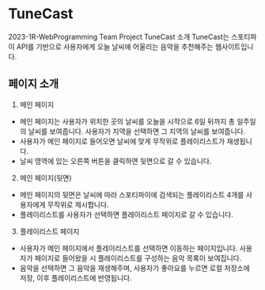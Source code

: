# TuneCast
2023-1R-WebProgramming Team Project
TuneCast 소개 
TuneCast는 스포티파이 API를 기반으로 사용자에게 오늘 날씨에 어울리는 음악을 추천해주는 웹사이트입니다. 
## 페이지 소개
1. 메인 페이지 
- 메인 페이지는 사용자가 위치한 곳의 날씨를 오늘을 시작으로 6일 뒤까지 총 일주일의 날씨를 보여줍니다. 사용자가 지역을 선택하면 그 지역의 날씨를 보여줍니다. 
- 사용자가 메인 페이지로 들어오면 날씨에 맞게 무작위로 플레이리스트가 재생됩니다. 
- 날씨 영역에 있는 오른쪽 버튼을 클릭하면 뒷면으로 갈 수 있습니다. 
2. 메인 페이지(뒷면)  
- 메인 페이지의 뒷면은 날씨에 따라 스포티파이에 검색되는 플레이리스트 4개를 사용자에게 무작위로 제시합니다. 
- 플레이리스트를 사용자가 선택하면 플레이리스트 페이지로 갈 수 있습니다. 
3. 플레이리스트 페이지 
- 사용자가 메인 페이지에서 플레이리스트를 선택하면 이동하는 페이지입니다. 사용자가 페이지로 들어왔을 시 플레이리스트를 구성하는 음악 목록이 보여집니다. 
- 음악을 선택하면 그 음악을 재생해주며, 사용자가 좋아요를 누르면 로컬 저장소에 저장, 이후 플레이리스트에 반영됩니다. 
